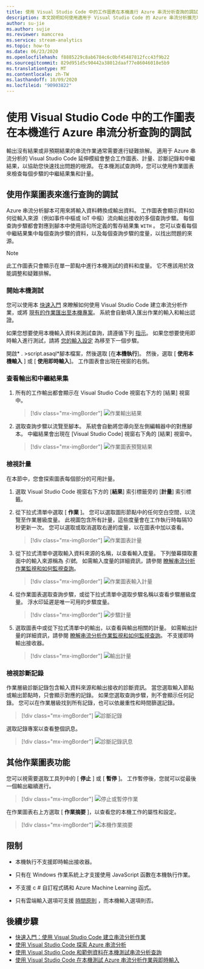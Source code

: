 ```yaml
---
title: 使用 Visual Studio Code 中的工作圖表在本機進行 Azure 串流分析查詢的調試
description: 本文說明如何使用適用于 Visual Studio Code 的 Azure 串流分析擴充功能，在本機使用工作圖表來進行查詢的偵錯工具。
author: su-jie
ms.author: sujie
ms.reviewer: mamccrea
ms.service: stream-analytics
ms.topic: how-to
ms.date: 06/23/2020
ms.openlocfilehash: f8885229c8ab6784c6c0bf45487812fcc43f9b22
ms.sourcegitcommit: 829d951d5c90442a38012daaf77e86046018e5b9
ms.translationtype: MT
ms.contentlocale: zh-TW
ms.lasthandoff: 10/09/2020
ms.locfileid: "90903822"
---
```

# <a name="debug-azure-stream-analytics-queries-locally-using-job-diagram-in-visual-studio-code"></a>使用 Visual Studio Code 中的工作圖表在本機進行 Azure 串流分析查詢的調試

輸出沒有結果或非預期結果的串流作業通常需要進行疑難排解。 適用于 Azure 串流分析的 Visual Studio Code 延伸模組會整合工作圖表、計量、診斷記錄和中繼結果，以協助您快速找出問題的根源。 在本機測試查詢時，您可以使用作業圖表來檢查每個步驟的中繼結果集和計量。

## <a name="debug-a-query-using-job-diagram"></a>使用作業圖表來進行查詢的調試

Azure 串流分析腳本可用來將輸入資料轉換成輸出資料。 工作圖表會顯示資料如何從輸入來源（例如事件中樞或 IoT 中樞）流向輸出接收的多個查詢步驟。 每個查詢步驟都會對應到腳本中使用語句所定義的暫存結果集 `WITH` 。 您可以查看每個中繼結果集中每個查詢步驟的資料，以及每個查詢步驟的度量，以找出問題的來源。

> [!NOTE]
> 此工作圖表只會顯示在單一節點中進行本機測試的資料和度量。 它不應該用於效能調整和疑難排解。

### <a name="start-local-testing"></a>開始本機測試

您可以使用本 [快速入門](quick-create-visual-studio-code.md) 來瞭解如何使用 Visual Studio Code 建立串流分析作業，或將 [現有的作業匯出至本機專案](visual-studio-code-explore-jobs.md)。 系統會自動填入匯出作業的輸入和輸出認證。

如果您想要使用本機輸入資料來測試查詢，請遵循下列 [指示](visual-studio-code-local-run.md)。 如果您想要使用即時輸入進行測試，請將 [您的輸入設定](stream-analytics-add-inputs.md) 為移至下一個步驟。 

開啟* \. >script.asaql*腳本檔案，然後選取 [在**本機執行**]。 然後，選取 [ **使用本機輸入** ] 或 [ **使用即時輸入**]。 工作圖表會出現在視窗的右側。

### <a name="view-the-output-and-intermediate-result-set"></a>查看輸出和中繼結果集  

1. 所有的工作輸出都會顯示在 Visual Studio Code 視窗右下方的 [結果] 視窗中。

   > [!div class="mx-imgBorder"]
   > ![作業輸出結果](./media/debug-locally-using-job-diagram-vs-code/job-output-results.png)

2. 選取查詢步驟以流覽至腳本。 系統會自動將您導向至左側編輯器中的對應腳本。 中繼結果會出現在 [Visual Studio Code] 視窗右下角的 [結果] 視窗中。

   > [!div class="mx-imgBorder"]
   > ![作業圖表預覽結果](./media/debug-locally-using-job-diagram-vs-code/preview-result.png)

### <a name="view-metrics"></a>檢視計量

在本節中，您會探索圖表每個部分的可用計量。

1. 選取 Visual Studio Code 視窗右下方的 [**結果**] 索引標籤旁的 [**計量**] 索引標籤。

2. 從下拉式清單中選取 [ **作業** ]。 您可以選取圖形節點中的任何空白空間，以流覽至作業層級度量。 此視圖包含所有計量，這些度量會在工作執行時每隔10秒更新一次。 您可以選取或取消選取右邊的度量，以在圖表中加以查看。

   > [!div class="mx-imgBorder"]
   > ![作業圖表計量](./media/debug-locally-using-job-diagram-vs-code/job-metrics.png)

3. 從下拉式清單中選取輸入資料來源的名稱，以查看輸入度量。 下列螢幕擷取畫面中的輸入來源稱為 *引號*。 如需輸入度量的詳細資訊，請參閱 [瞭解串流分析作業監視和如何監視查詢](stream-analytics-monitoring.md)。

   > [!div class="mx-imgBorder"]
   > ![作業圖表輸入計量](./media/debug-locally-using-job-diagram-vs-code/input-metrics.png)

4. 從作業圖表選取查詢步驟，或從下拉式清單中選取步驟名稱以查看步驟層級度量。 浮水印延遲是唯一可用的步驟度量。

   > [!div class="mx-imgBorder"]
   > ![步驟計量](./media/debug-locally-using-job-diagram-vs-code/step-metrics.png)

5. 選取圖表中或從下拉式清單中的輸出，以查看與輸出相關的計量。 如需輸出計量的詳細資訊，請參閱 [瞭解串流分析作業監視和如何監視查詢](stream-analytics-monitoring.md)。 不支援即時輸出接收器。

   > [!div class="mx-imgBorder"]
   > ![輸出計量](./media/debug-locally-using-job-diagram-vs-code/output-metrics.png)

### <a name="view-diagnostic-logs"></a>檢視診斷記錄

作業層級診斷記錄包含輸入資料來源和輸出接收的診斷資訊。 當您選取輸入節點或輸出節點時，只會顯示對應的記錄。 如果您選取查詢步驟，則不會顯示任何記錄。 您可以在作業層級找到所有記錄，也可以依嚴重性和時間篩選記錄。

   > [!div class="mx-imgBorder"]
   > ![診斷記錄](./media/debug-locally-using-job-diagram-vs-code/diagnostic-logs.png)

   選取記錄專案以查看整個訊息。

   > [!div class="mx-imgBorder"]
   > ![診斷記錄訊息](./media/debug-locally-using-job-diagram-vs-code/diagnostic-logs-message.png)


## <a name="other-job-diagram-features"></a>其他作業圖表功能

您可以視需要選取工具列中的 [ **停止** ] 或 [ **暫停** ]。 工作暫停後，您就可以從最後一個輸出繼續進行。

> [!div class="mx-imgBorder"]
> ![停止或暫停作業](./media/debug-locally-using-job-diagram-vs-code/stop-pause-job.png)

在作業圖表右上方選取 [ **作業摘要** ]，以查看您的本機工作的屬性和設定。

> [!div class="mx-imgBorder"]
> ![本機作業摘要](./media/debug-locally-using-job-diagram-vs-code/job-summary.png)

## <a name="limitations"></a>限制

* 本機執行不支援即時輸出接收器。

* 只有在 Windows 作業系統上才支援使用 JavaScript 函數在本機執行作業。

* 不支援 c # 自訂程式碼和 Azure Machine Learning 函式。 

* 只有雲端輸入選項可支援 [時間原則](stream-analytics-out-of-order-and-late-events.md) ，而本機輸入選項則否。

## <a name="next-steps"></a>後續步驟

* [快速入門：使用 Visual Studio Code 建立串流分析作業](quick-create-visual-studio-code.md)
* [使用 Visual Studio Code 探索 Azure 串流分析](visual-studio-code-explore-jobs.md)
* [使用 Visual Studio Code 和範例資料在本機測試串流分析查詢](visual-studio-code-local-run.md)
* [使用 Visual Studio Code 在本機測試 Azure 串流分析作業與即時輸入](visual-studio-code-local-run-live-input.md)
